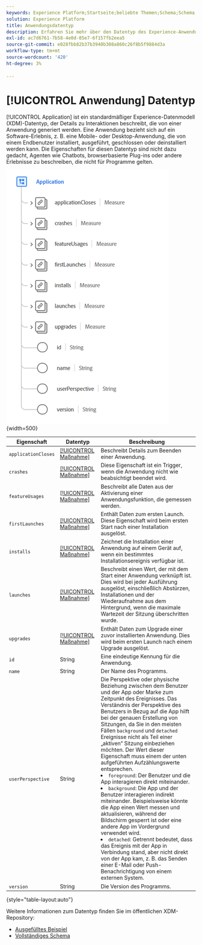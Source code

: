 ```yaml
---
keywords: Experience Platform;Startseite;beliebte Themen;Schema;Schema;XDM;Felder;Schemata;Schemata;Anwendung;Datentyp;Datentyp;Datentyp;
solution: Experience Platform
title: Anwendungsdatentyp
description: Erfahren Sie mehr über den Datentyp des Experience-Anwendungsdatenmodells (XDM).
exl-id: ac7d6761-7b58-4e0d-85e7-6f157fb2eea5
source-git-commit: e028fbb82b37b3940b308a860c26f8b5f9884d3a
workflow-type: tm+mt
source-wordcount: '420'
ht-degree: 3%

---
```


# [!UICONTROL Anwendung] Datentyp

[!UICONTROL Application] ist ein standardmäßiger Experience-Datenmodell (XDM)-Datentyp, der Details zu Interaktionen beschreibt, die von einer Anwendung generiert werden. Eine Anwendung bezieht sich auf ein Software-Erlebnis, z. B. eine Mobile- oder Desktop-Anwendung, die von einem Endbenutzer installiert, ausgeführt, geschlossen oder deinstalliert werden kann. Die Eigenschaften für diesen Datentyp sind nicht dazu gedacht, Agenten wie Chatbots, browserbasierte Plug-ins oder andere Erlebnisse zu beschreiben, die nicht für Programme gelten.

![Anwendungsbild](../images/data-types/application.PNG){width=500}

| Eigenschaft | Datentyp | Beschreibung |
| --- | --- | --- |
| `applicationCloses` | [[!UICONTROL Maßnahme]](./measure.md) | Beschreibt Details zum Beenden einer Anwendung. |
| `crashes` | [[!UICONTROL Maßnahme]](./measure.md) | Diese Eigenschaft ist ein Trigger, wenn die Anwendung nicht wie beabsichtigt beendet wird. |
| `featureUsages` | [[!UICONTROL Maßnahme]](./measure.md) | Beschreibt alle Daten aus der Aktivierung einer Anwendungsfunktion, die gemessen werden. |
| `firstLaunches` | [[!UICONTROL Maßnahme]](./measure.md) | Enthält Daten zum ersten Launch. Diese Eigenschaft wird beim ersten Start nach einer Installation ausgelöst. |
| `installs` | [[!UICONTROL Maßnahme]](./measure.md) | Zeichnet die Installation einer Anwendung auf einem Gerät auf, wenn ein bestimmtes Installationsereignis verfügbar ist. |
| `launches` | [[!UICONTROL Maßnahme]](./measure.md) | Beschreibt einen Wert, der mit dem Start einer Anwendung verknüpft ist. Dies wird bei jeder Ausführung ausgelöst, einschließlich Abstürzen, Installationen und der Wiederaufnahme aus dem Hintergrund, wenn die maximale Wartezeit der Sitzung überschritten wurde. |
| `upgrades` | [[!UICONTROL Maßnahme]](./measure.md) | Enthält Daten zum Upgrade einer zuvor installierten Anwendung. Dies wird beim ersten Launch nach einem Upgrade ausgelöst. |
| `id` | String | Eine eindeutige Kennung für die Anwendung. |
| `name` | String | Der Name des Programms. |
| `userPerspective` | String | Die Perspektive oder physische Beziehung zwischen dem Benutzer und der App oder Marke zum Zeitpunkt des Ereignisses. Das Verständnis der Perspektive des Benutzers in Bezug auf die App hilft bei der genauen Erstellung von Sitzungen, da Sie in den meisten Fällen `background` und `detached` Ereignisse nicht als Teil einer „aktiven“ Sitzung einbeziehen möchten. Der Wert dieser Eigenschaft muss einem der unten aufgeführten Aufzählungswerte entsprechen. <li> `foreground`: Der Benutzer und die App interagieren direkt miteinander. </li> <li> `background`: Die App und der Benutzer interagieren indirekt miteinander. Beispielsweise könnte die App einen Wert messen und aktualisieren, während der Bildschirm gesperrt ist oder eine andere App im Vordergrund verwendet wird.  </li> <li> `detached`: Getrennt bedeutet, dass das Ereignis mit der App in Verbindung stand, aber nicht direkt von der App kam, z. B. das Senden einer E-Mail oder Push-Benachrichtigung von einem externen System. |
| `version` | String | Die Version des Programms. |

{style="table-layout:auto"}

Weitere Informationen zum Datentyp finden Sie im öffentlichen XDM-Repository:

* [Ausgefülltes Beispiel](https://github.com/adobe/xdm/blob/master/components/datatypes/channels/application.example.1.json)
* [Vollständiges Schema](https://github.com/adobe/xdm/blob/master/components/datatypes/channels/application.schema.json)
